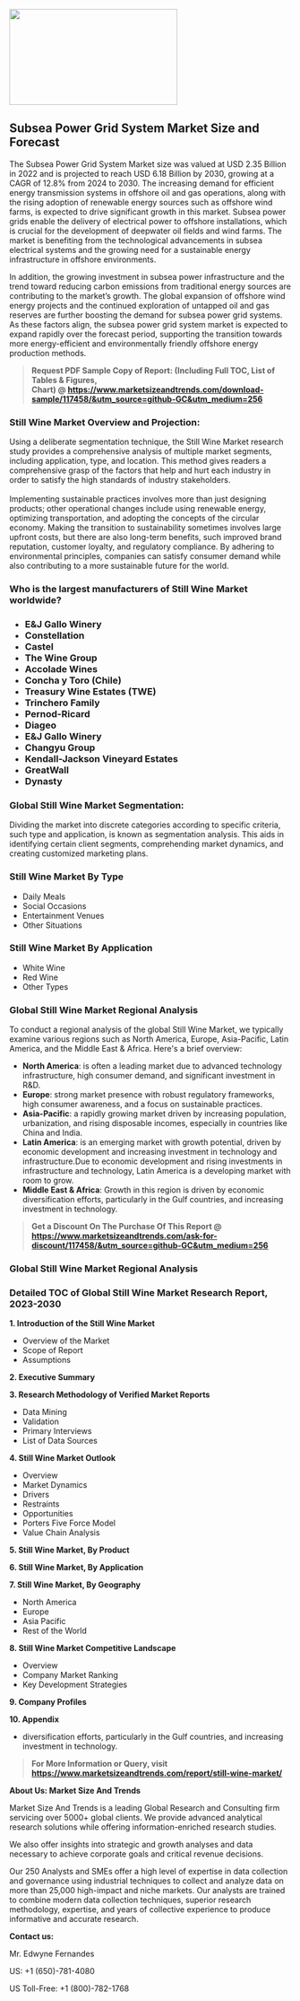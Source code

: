 <p><img class="alignnone size-medium wp-image-20088" src="https://ffe5etoiles.com/wp-content/uploads/2024/12/MST1-300x171.png" alt="" width="300" height="171" /></p><h2>Subsea Power Grid System Market Size and Forecast</h2><p>The Subsea Power Grid System Market size was valued at USD 2.35 Billion in 2022 and is projected to reach USD 6.18 Billion by 2030, growing at a CAGR of 12.8% from 2024 to 2030. The increasing demand for efficient energy transmission systems in offshore oil and gas operations, along with the rising adoption of renewable energy sources such as offshore wind farms, is expected to drive significant growth in this market. Subsea power grids enable the delivery of electrical power to offshore installations, which is crucial for the development of deepwater oil fields and wind farms. The market is benefiting from the technological advancements in subsea electrical systems and the growing need for a sustainable energy infrastructure in offshore environments.</p><p>In addition, the growing investment in subsea power infrastructure and the trend toward reducing carbon emissions from traditional energy sources are contributing to the market’s growth. The global expansion of offshore wind energy projects and the continued exploration of untapped oil and gas reserves are further boosting the demand for subsea power grid systems. As these factors align, the subsea power grid system market is expected to expand rapidly over the forecast period, supporting the transition towards more energy-efficient and environmentally friendly offshore energy production methods.</p></p><blockquote id="" class=""><strong>Request PDF Sample Copy of Report: (Including Full TOC, List of Tables &amp; Figures, Chart)&nbsp;@&nbsp;<strong><a href="https://www.marketsizeandtrends.com/download-sample/117458/&utm_source=github-GC&utm_medium=256" target="_blank">https://www.marketsizeandtrends.com/download-sample/117458/&utm_source=github-GC&utm_medium=256</a></strong></strong></blockquote><h3 id="" class="">Still Wine Market&nbsp;Overview and Projection:</h3><p id="" class="">Using a deliberate segmentation technique, the Still Wine Market research study provides a comprehensive analysis of multiple market segments, including application, type, and location. This method gives readers a comprehensive grasp of the factors that help and hurt each industry in order to satisfy the high standards of industry stakeholders. <br /> <br />Implementing sustainable practices involves more than just designing products; other operational changes include using renewable energy, optimizing transportation, and adopting the concepts of the circular economy. Making the transition to sustainability sometimes involves large upfront costs, but there are also long-term benefits, such improved brand reputation, customer loyalty, and regulatory compliance. By adhering to environmental principles, companies can satisfy consumer demand while also contributing to a more sustainable future for the world.</p><h3 id="" class="">Who is the largest manufacturers of&nbsp;Still Wine Market worldwide?</h3><h3 class=""><p><ul><li>E&J Gallo Winery </li><li> Constellation </li><li> Castel </li><li> The Wine Group </li><li> Accolade Wines </li><li> Concha y Toro (Chile) </li><li> Treasury Wine Estates (TWE) </li><li> Trinchero Family </li><li> Pernod-Ricard </li><li> Diageo </li><li> E&J Gallo Winery </li><li> Changyu Group </li><li> Kendall-Jackson Vineyard Estates </li><li> GreatWall </li><li> Dynasty</li></ul></p></h3><h3 id="" class="">Global&nbsp;Still Wine Market Segmentation:</h3><p id="" class="">Dividing the market into discrete categories according to specific criteria, such type and application, is known as segmentation analysis. This aids in identifying certain client segments, comprehending market dynamics, and creating customized marketing plans.</p><h3 id="" class="">Still Wine Market&nbsp;By Type</h3><p><p><ul><li>Daily Meals </li><li> Social Occasions </li><li> Entertainment Venues </li><li> Other Situations</p></li></ul></p></p><h3 id="" class="">Still Wine Market&nbsp;By Application</h3><p class=""><p><ul><li>White Wine </li><li> Red Wine </li><li> Other Types</li></ul></p></p><h3 id="" class="">Global Still Wine Market Regional Analysis</h3><p id="" class="">To conduct a regional analysis of the global Still Wine Market, we typically examine various regions such as North America, Europe, Asia-Pacific, Latin America, and the Middle East &amp; Africa. Here's a brief overview:</p><ul><li><strong>North America</strong>: is often a leading market due to advanced technology infrastructure, high consumer demand, and significant investment in R&amp;D.</li><li><strong>Europe</strong>: strong market presence with robust regulatory frameworks, high consumer awareness, and a focus on sustainable practices.</li><li><strong>Asia-Pacific</strong>: a rapidly growing market driven by increasing population, urbanization, and rising disposable incomes, especially in countries like China and India.</li><li><strong>Latin America</strong>: is an emerging market with growth potential, driven by economic development and increasing investment in technology and infrastructure.Due to economic development and rising investments in infrastructure and technology, Latin America is a developing market with room to grow.</li><li><strong>Middle East &amp; Africa</strong>: Growth in this region is driven by economic diversification efforts, particularly in the Gulf countries, and increasing investment in technology.</li></ul><blockquote id="" class=""><strong>Get a Discount On The Purchase Of This Report @ <strong><a href="https://www.marketsizeandtrends.com/ask-for-discount/117458/&utm_source=github-GC&utm_medium=256" target="_blank">https://www.marketsizeandtrends.com/ask-for-discount/117458/&utm_source=github-GC&utm_medium=256</a></strong></strong></blockquote><h3 id="" class="">Global Still Wine Market Regional Analysis</h3><h3 id="" class="">Detailed TOC of Global Still Wine Market Research Report, 2023-2030</h3><p id="" class=""><strong>1. Introduction of the Still Wine Market</strong></p><ul><li>Overview of the Market</li><li>Scope of Report</li><li>Assumptions</li></ul><p id="" class=""><strong>2. Executive Summary</strong></p><p id="" class=""><strong>3. Research Methodology of Verified Market Reports</strong></p><ul><li>Data Mining</li><li>Validation</li><li>Primary Interviews</li><li>List of Data Sources</li></ul><p id="" class=""><strong>4. Still Wine Market Outlook</strong></p><ul><li>Overview</li><li>Market Dynamics</li><li>Drivers</li><li>Restraints</li><li>Opportunities</li><li>Porters Five Force Model</li><li>Value Chain Analysis</li></ul><p id="" class=""><strong>5. Still Wine Market, By Product</strong></p><p id="" class=""><strong>6. Still Wine Market, By Application</strong></p><p id="" class=""><strong>7. Still Wine Market, By Geography</strong></p><ul><li>North America</li><li>Europe</li><li>Asia Pacific</li><li>Rest of the World</li></ul><p id="" class=""><strong>8. Still Wine Market Competitive Landscape</strong></p><ul><li>Overview</li><li>Company Market Ranking</li><li>Key Development Strategies</li></ul><p id="" class=""><strong>9. Company Profiles</strong></p><p id="" class=""><strong>10. Appendix</strong></p><ul><li>diversification efforts, particularly in the Gulf countries, and increasing investment in technology.</li></ul><blockquote id="" class=""><strong>For More Information or Query, visit <strong><strong><a href="https://www.marketsizeandtrends.com/report/still-wine-market/" target="_blank">https://www.marketsizeandtrends.com/report/still-wine-market/</a></strong></strong></strong></blockquote><p id="" class=""><strong>About Us: Market Size And Trends</strong></p><p id="" class="">Market Size And Trends is a leading Global Research and Consulting firm servicing over 5000+ global clients. We provide advanced analytical research solutions while offering information-enriched research studies.</p><p id="" class="">We also offer insights into strategic and growth analyses and data necessary to achieve corporate goals and critical revenue decisions.</p><p id="" class="">Our 250 Analysts and SMEs offer a high level of expertise in data collection and governance using industrial techniques to collect and analyze data on more than 25,000 high-impact and niche markets. Our analysts are trained to combine modern data collection techniques, superior research methodology, expertise, and years of collective experience to produce informative and accurate research.</p><p id="" class=""><strong>Contact us:</strong></p><p id="" class="">Mr. Edwyne Fernandes</p><p id="" class="">US: +1 (650)-781-4080</p><p id="" class="">US Toll-Free: +1 (800)-782-1768</p>
